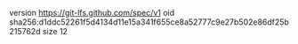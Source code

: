 version https://git-lfs.github.com/spec/v1
oid sha256:d1ddc52261f5d4134d11e15a341f655ce8a52777c9e27b502e86df25b215762d
size 12
